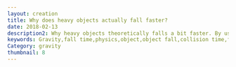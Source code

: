```yaml
---
layout: creation
title: Why does heavy objects actually fall faster?
date: 2018-02-13
description2: Why heavy objects theoretically falls a bit faster. By using newton I'm looking at what happens when a 1 kg object is dropped. then what happens with bigger objects. It turns out, that the earth is not stationary, and will accelerate upwards to meet the falling object. Hence the fall is faster or at least the collision time is lower.
keywords: Gravity,fall time,physics,object,object fall,collision time,fall,acceleration,acceleration physics,gravity fall,gravity acceleration,science,objects,space,heavy,animation,physics lecture,gravity falls,accelerate,newton,gravitational acceleration,physics basics,space equations,education,educational videos,physics experiments,defy physics
Category: gravity
thumbnail: 8
---
```

